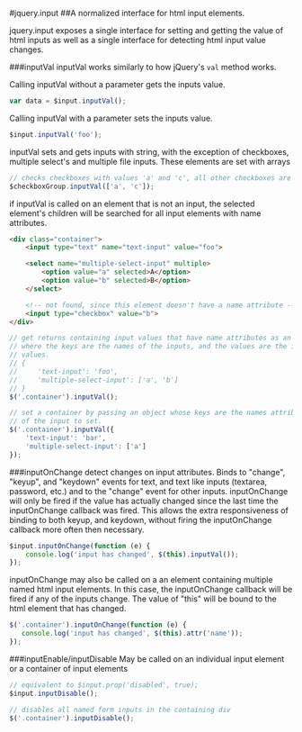 #jquery.input
##A normalized interface for html input elements.

jquery.input exposes a single interface for setting and getting the value of
html inputs as well as a single interface for detecting html input value changes.

###inputVal
inputVal works similarly to how jQuery's ```val``` method works.

Calling inputVal without a parameter gets the inputs value.
```javascript
var data = $input.inputVal();
```

Calling inputVal with a parameter sets the inputs value.
```javascript
$input.inputVal('foo');
````

inputVal sets and gets inputs with string, with the exception of checkboxes,
multiple select's and multiple file inputs.  These elements are set with arrays
```javascript
// checks checkboxes with values 'a' and 'c', all other checkboxes are unchecked.
$checkboxGroup.inputVal(['a', 'c']);
```

if inputVal is called on an element that is not an input, the selected element's
children will be searched for all input elements with name attributes.

```html
<div class="container">
    <input type="text" name="text-input" value="foo">

    <select name="multiple-select-input" multiple>
        <option value="a" selected>A</option>
        <option value="b" selected>B</option>
    </select>

    <!-- not found, since this element doesn't have a name attribute -->
    <input type="checkbox" value="b">
</div>
```
```javascript
// get returns containing input values that have name attributes as an object
// where the keys are the names of the inputs, and the values are the inputs
// values.
// {
//     'text-input': 'foo',
//     'multiple-select-input': ['a', 'b']
// }
$('.container').inputVal();

// set a container by passing an object whose keys are the names attributes
// of the input to set.
$('.container').inputVal({
    'text-input': 'bar',
    'multiple-select-input': ['a']
});
```

###inputOnChange
detect changes on input attributes.  Binds to "change", "keyup", and "keydown" events
for text, and text like inputs (textarea, password, etc.) and to the "change" event
for other inputs.  inputOnChange will only be fired if the value has actually changed
since the last time the inputOnChange callback was fired.  This allows the extra
responsiveness of binding to both keyup, and keydown, without firing the inputOnChange
callback more often then necessary.

```javascript
$input.inputOnChange(function (e) {
    console.log('input has changed', $(this).inputVal());
});
```

inputOnChange may also be called on a an element containing multiple named html
input elements.  In this case, the inputOnChange callback will be fired if any
of the inputs change.  The value of "this" will be bound to the html element that
has changed.

```javascript
$('.container').inputOnChange(function (e) {
   console.log('input has changed', $(this).attr('name'));
});
```

###inputEnable/inputDisable
May be called on an individual input element or a container of input elements
```javascript
// equivalent to $input.prop('disabled', true);
$input.inputDisable();

// disables all named form inputs in the containing div
$('.container').inputDisable();
```
